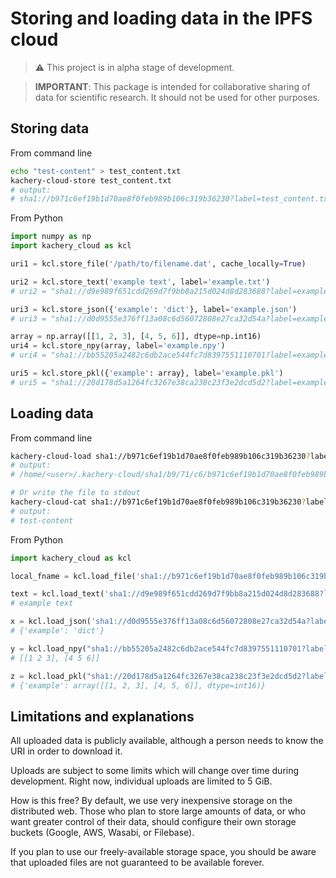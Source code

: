# Storing and loading data in the IPFS cloud

> :warning: This project is in alpha stage of development.

> **IMPORTANT**: This package is intended for collaborative sharing of data for scientific research. It should not be used for other purposes.

## Storing data

From command line

```bash
echo "test-content" > test_content.txt
kachery-cloud-store test_content.txt
# output:
# sha1://b971c6ef19b1d70ae8f0feb989b106c319b36230?label=test_content.txt
```

From Python

```python
import numpy as np
import kachery_cloud as kcl

uri1 = kcl.store_file('/path/to/filename.dat', cache_locally=True)

uri2 = kcl.store_text('example text', label='example.txt')
# uri2 = "sha1://d9e989f651cdd269d7f9bb8a215d024d8d283688?label=example.txt"

uri3 = kcl.store_json({'example': 'dict'}, label='example.json')
# uri3 = "sha1://d0d9555e376ff13a08c6d56072808e27ca32d54a?label=example.json"

array = np.array([[1, 2, 3], [4, 5, 6]], dtype=np.int16)
uri4 = kcl.store_npy(array, label='example.npy')
# uri4 = "sha1://bb55205a2482c6db2ace544fc7d8397551110701?label=example.npy"

uri5 = kcl.store_pkl({'example': array}, label='example.pkl')
# uri5 = "sha1://20d178d5a1264fc3267e38ca238c23f3e2dcd5d2?label=example.pkl"
```

## Loading data

From command line

```bash
kachery-cloud-load sha1://b971c6ef19b1d70ae8f0feb989b106c319b36230?label=test_content.txt
# output:
# /home/<user>/.kachery-cloud/sha1/b9/71/c6/b971c6ef19b1d70ae8f0feb989b106c319b36230

# Or write the file to stdout
kachery-cloud-cat sha1://b971c6ef19b1d70ae8f0feb989b106c319b36230?label=test_content.txt
# output:
# test-content
```

From Python

```python
import kachery_cloud as kcl

local_fname = kcl.load_file('sha1://b971c6ef19b1d70ae8f0feb989b106c319b36230?label=test_content.txt')

text = kcl.load_text('sha1://d9e989f651cdd269d7f9bb8a215d024d8d283688?label=example.txt')
# example text

x = kcl.load_json('sha1://d0d9555e376ff13a08c6d56072808e27ca32d54a?label=example.json')
# {'example': 'dict'}

y = kcl.load_npy("sha1://bb55205a2482c6db2ace544fc7d8397551110701?label=example.npy")
# [[1 2 3], [4 5 6]]

z = kcl.load_pkl("sha1://20d178d5a1264fc3267e38ca238c23f3e2dcd5d2?label=example.pkl")
# {'example': array([[1, 2, 3], [4, 5, 6]], dtype=int16)}
```

## Limitations and explanations

All uploaded data is publicly available, although a person needs to know the URI in order to download it.

Uploads are subject to some limits which will change over time during development. Right now, individual uploads are limited to 5 GiB.

How is this free? By default, we use very inexpensive storage on the distributed web. Those who plan to store large amounts of data, or who want greater control of their data, should configure their own storage buckets (Google, AWS, Wasabi, or Filebase).

If you plan to use our freely-available storage space, you should be aware that uploaded files are not guaranteed to be available forever.